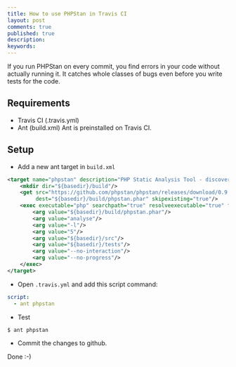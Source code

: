```yaml
---
title: How to use PHPStan in Travis CI
layout: post
comments: true
published: true
description: 
keywords: 
---
```


If you run PHPStan on every commit, you find errors in your code without actually running it. It catches whole classes of bugs even before you write tests for the code.

## Requirements

* Travis CI (.travis.yml)
* Ant (build.xml) Ant is preinstalled on Travis CI.

## Setup

* Add a new ant target in `build.xml`

```xml
<target name="phpstan" description="PHP Static Analysis Tool - discover bugs in your code without running it">
    <mkdir dir="${basedir}/build"/>
    <get src="https://github.com/phpstan/phpstan/releases/download/0.9.2/phpstan.phar"
         dest="${basedir}/build/phpstan.phar" skipexisting="true"/>
    <exec executable="php" searchpath="true" resolveexecutable="true" failonerror="true">
        <arg value="${basedir}/build/phpstan.phar"/>
        <arg value="analyse"/>
        <arg value="-l"/>
        <arg value="5"/>
        <arg value="${basedir}/src"/>
        <arg value="${basedir}/tests"/>
        <arg value="--no-interaction"/>
        <arg value="--no-progress"/>
    </exec>
</target>
```

* Open `.travis.yml` and add this script command:

```yml
script:
  - ant phpstan
```

* Test

```bash
$ ant phpstan
```

* Commit the changes to github.

Done :-)
